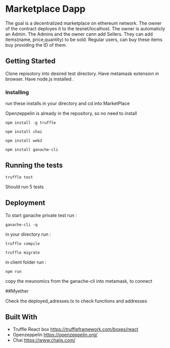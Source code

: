 # Marketplace Dapp

The goal is a decentralized marketplace on ethereum network. The owner of the contract deployes it to the tesnet/localhost. The owner is automaticly  an Admin. The Admins and the owner cann add Sellers. They can add items(name, price,quantity) to be sold. Regular users, can buy these items buy providing the ID of them.

## Getting Started

Clone repisotory into desired test directory. Have metamask extension in browser. Have node.js installed .

### Installing

run these installs in your directory
and cd into MarketPlace

Openzeppelin is already in the repository, so no need to install
```
npm install -g truffle
```
```
npm install chai
```
```
npm install web3
```
```
npm install ganache-cli
```



## Running the tests

```
truffle test
```
Should run 5 tests 

## Deployment
To start ganache private test  run :
```
ganache-cli -q
```
in your directory run :
```
truffle compile
```
```
truffle migrate
```
in client folder run :

```
npm run
```
copy the meunomics from the ganache-cli into metamask, to connect

##Myether

Check the deployed_adresses.tx to check functions and addresses

## Built With

* Truffle React box https://truffleframework.com/boxes/react
* Openzeppelin https://openzeppelin.org/
* Chai https://www.chaijs.com/



